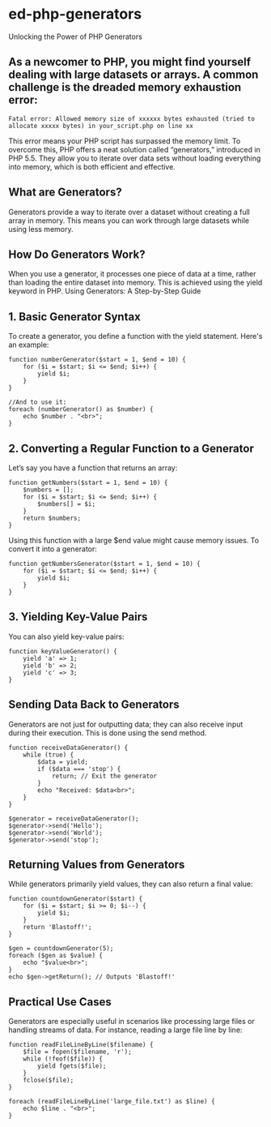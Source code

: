 # ed-php-generators
Unlocking the Power of PHP Generators

## As a newcomer to PHP, you might find yourself dealing with large datasets or arrays. A common challenge is the dreaded memory exhaustion error:

```
Fatal error: Allowed memory size of xxxxxx bytes exhausted (tried to allocate xxxxx bytes) in your_script.php on line xx
```

This error means your PHP script has surpassed the memory limit. To overcome this, PHP offers a neat solution called “generators,” introduced in PHP 5.5. They allow you to iterate over data sets without loading everything into memory, which is both efficient and effective.

## What are Generators?

Generators provide a way to iterate over a dataset without creating a full array in memory. This means you can work through large datasets while using less memory.

## How Do Generators Work?

When you use a generator, it processes one piece of data at a time, rather than loading the entire dataset into memory. This is achieved using the yield keyword in PHP.
Using Generators: A Step-by-Step Guide

## 1. Basic Generator Syntax

To create a generator, you define a function with the yield statement. Here's an example:

```
function numberGenerator($start = 1, $end = 10) {
    for ($i = $start; $i <= $end; $i++) {
        yield $i;
    }
}

//And to use it:
foreach (numberGenerator() as $number) {
    echo $number . "<br>";
}
```

## 2. Converting a Regular Function to a Generator

Let’s say you have a function that returns an array:

```
function getNumbers($start = 1, $end = 10) {
    $numbers = [];
    for ($i = $start; $i <= $end; $i++) {
        $numbers[] = $i;
    }
    return $numbers;
}
```

Using this function with a large $end value might cause memory issues. To convert it into a generator:

```
function getNumbersGenerator($start = 1, $end = 10) {
    for ($i = $start; $i <= $end; $i++) {
        yield $i;
    }
}
```

## 3. Yielding Key-Value Pairs

You can also yield key-value pairs:

```
function keyValueGenerator() {
    yield 'a' => 1;
    yield 'b' => 2;
    yield 'c' => 3;
}
```

## Sending Data Back to Generators

Generators are not just for outputting data; they can also receive input during their execution. This is done using the send method.

```
function receiveDataGenerator() {
    while (true) {
        $data = yield;
        if ($data === 'stop') {
            return; // Exit the generator
        }
        echo "Received: $data<br>";
    }
}

$generator = receiveDataGenerator();
$generator->send('Hello');
$generator->send('World');
$generator->send('stop');
```

## Returning Values from Generators

While generators primarily yield values, they can also return a final value:

```
function countdownGenerator($start) {
    for ($i = $start; $i >= 0; $i--) {
        yield $i;
    }
    return 'Blastoff!';
}

$gen = countdownGenerator(5);
foreach ($gen as $value) {
    echo "$value<br>";
}
echo $gen->getReturn(); // Outputs 'Blastoff!'
```

## Practical Use Cases

Generators are especially useful in scenarios like processing large files or handling streams of data. For instance, reading a large file line by line:

```
function readFileLineByLine($filename) {
    $file = fopen($filename, 'r');
    while (!feof($file)) {
        yield fgets($file);
    }
    fclose($file);
}

foreach (readFileLineByLine('large_file.txt') as $line) {
    echo $line . "<br>";
}
```
